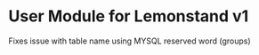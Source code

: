 User Module for Lemonstand v1
=======

Fixes issue with table name using MYSQL reserved word (groups)
